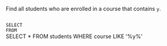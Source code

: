 Find all students who are enrolled in a course that contains `y`.



<codeblock language="sql" dbName="students1.db" type="exercise" testMode="fixedInput">
<code>
SELECT  
FROM
</code>

<solution>
SELECT *
FROM students
WHERE course LIKE '%y%'
</solution>
</codeblock>